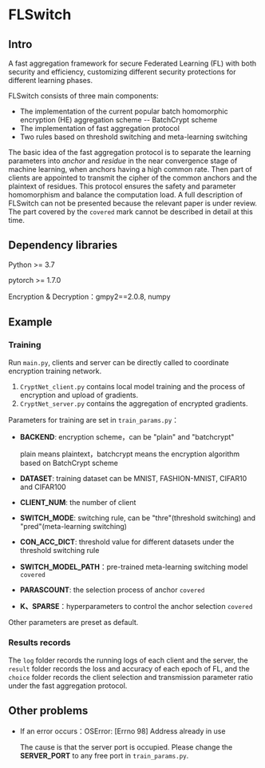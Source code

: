 # FLSwitch

## Intro

A fast aggregation framework for secure Federated Learning (FL) with both security and efficiency, customizing different security protections for different learning phases.

FLSwitch consists of three main components:

- The implementation of the current popular batch homomorphic encryption (HE) aggregation scheme -- BatchCrypt scheme 
- The implementation of fast aggregation protocol
- Two rules based on threshold switching and meta-learning switching

The basic idea of the fast aggregation protocol is to separate the learning parameters into *anchor* and *residue* in the near convergence stage of machine learning, when anchors having  a high common rate. Then part of clients are appointed to transmit the cipher of the common anchors and the plaintext of residues. This protocol ensures the safety and parameter homomorphism and balance the computation load. A full description of FLSwitch can not be presented because the relevant paper is under review. The part covered by the `covered` mark cannot be described in detail at this time.

## Dependency libraries

Python >= 3.7

pytorch >= 1.7.0

Encryption & Decryption：gmpy2==2.0.8, numpy

## Example

### Training

Run `main.py`, clients and server can be directly called to coordinate encryption training network.

1. `CryptNet_client.py` contains local model training and the process of encryption and upload of gradients.
3. `CryptNet_server.py` contains the aggregation of encrypted gradients.

Parameters for training are set in `train_params.py`：

- **BACKEND**: encryption scheme，can be "plain" and "batchcrypt"

  plain means plaintext，batchcrypt means the encryption algorithm based on BatchCrypt scheme

- **DATASET**: training dataset can be MNIST, FASHION-MNIST, CIFAR10 and CIFAR100
- **CLIENT_NUM**: the number of client
- **SWITCH_MODE**: switching rule, can be "thre"(threshold switching) and "pred"(meta-learning switching)
- **CON_ACC_DICT**: threshold value for different datasets under the threshold switching rule
- **SWITCH_MODEL_PATH**：pre-trained meta-learning switching model `covered`
- **PARASCOUNT**: the selection process of anchor `covered`
- **K、SPARSE**：hyperparameters to control the anchor selection  `covered`

Other parameters are preset as default.

### Results records

The `log` folder records the running logs of each client and the server, the `result` folder records the loss and accuracy of each epoch of FL, and the `choice` folder records the client selection and transmission parameter ratio under the fast aggregation protocol.

## Other problems

- If an error occurs：OSError: [Errno 98] Address already in use

  The cause is that the server port is occupied. Please change the **SERVER_PORT** to any free port in `train_params.py`.

